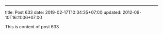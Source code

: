 ---
title: Post 633
date: 2019-02-17T10:34:35+07:00
updated: 2012-09-10T16:11:06+07:00

This is content of post 633